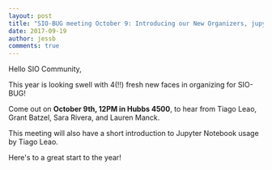 ```yaml
---
layout: post
title: "SIO-BUG meeting October 9: Introducing our New Organizers, jupyter notbooks!"
date: 2017-09-19
author: jessb
comments: true
---
```


Hello SIO Community, 

This year is looking swell with 4(!!) fresh new faces in organizing for SIO-BUG!  

Come out on **October 9th, 12PM in Hubbs 4500**, to hear from Tiago Leao, Grant Batzel, Sara Rivera, and Lauren Manck.

This meeting will also have a short introduction to Jupyter Notebook usage by Tiago Leao. 

Here's to a great start to the year!

